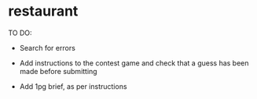 restaurant
==========

TO DO: 

- Search for errors

- Add instructions to the contest game and check that a guess has been made before submitting

- Add 1pg brief, as per instructions
